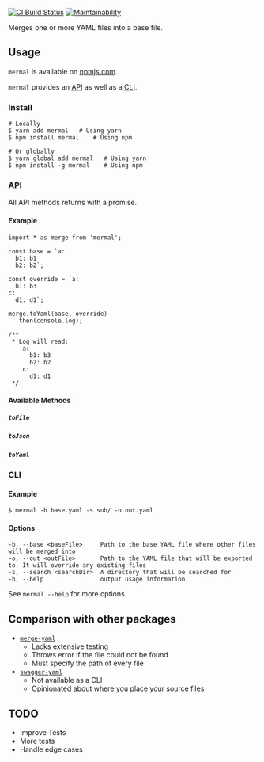 [![CI Build Status](https://github.com/d4nyll/mermal/actions/workflows/ci.yaml/badge.svg)](https://travis-ci.org/d4nyll/mermal) [![Maintainability](https://api.codeclimate.com/v1/badges/988aa7d648997b23e4f7/maintainability)](https://codeclimate.com/github/d4nyll/mermal/maintainability)

Merges one or more YAML files into a base file.

## Usage

`mermal` is available on [npmjs.com](https://www.npmjs.com/package/mermal).

`mermal` provides an <abbr title="Application programming interface">API</abbr> as well as a <abbr title="Command-line interface">CLI</abbr>.

### Install

```
# Locally
$ yarn add mermal   # Using yarn
$ npm install mermal    # Using npm

# Or globally
$ yarn global add mermal   # Using yarn
$ npm install -g mermal    # Using npm
```

### API

All API methods returns with a promise.

#### Example

```
import * as merge from 'mermal';

const base = `a:
  b1: b1
  b2: b2`;

const override = `a:
  b1: b3
c:
  d1: d1`;

merge.toYaml(base, override)
  .then(console.log);

/**
 * Log will read:
    a:
      b1: b3
      b2: b2
    c:
      d1: d1
 */

```

#### Available Methods

##### `toFile`
##### `toJson`
##### `toYaml`

### CLI

#### Example

```
$ mermal -b base.yaml -s sub/ -o out.yaml
```

#### Options

```
-b, --base <baseFile>     Path to the base YAML file where other files will be merged into
-o, --out <outFile>       Path to the YAML file that will be exported to. It will override any existing files
-s, --search <searchDir>  A directory that will be searched for
-h, --help                output usage information
```

See `mermal --help` for more options.

## Comparison with other packages

* [`merge-yaml`](https://github.com/skapoor/merge-yaml)
  * Lacks extensive testing
  * Throws error if the file could not be found
  * Must specify the path of every file
* [`swagger-yaml`](https://github.com/idlerun/swagger-yaml)
  * Not available as a CLI
  * Opinionated about where you place your source files

## TODO

* Improve Tests
* More tests
* Handle edge cases
